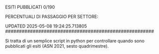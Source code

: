 ESITI PUBBLICATI 0/190 

PERCENTUALI DI PASSAGGIO PER SETTORE:

UPDATED 2025-05-08 19:24:25.713805
###################################################### 

Si tratta di un semplice script in python per controllare quando sono pubblicati gli esiti (ASN 2021, sesto quadrimestre).

